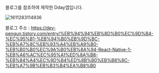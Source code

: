 블로그를 참조하여 제작한 Dday앱입니다.

![1611283114936](C:\Users\user\AppData\Roaming\Typora\typora-user-images\1611283114936.png)

블로그 주소 : https://dev-pengun.tistory.com/entry/%EB%94%94%EB%8D%B0%EC%9D%B4-%EC%95%B1-%EB%94%B0%EB%9D%BC-%EB%A7%8C%EB%93%A4%EB%A9%B0-%EB%B0%B0%EC%9A%B0%EB%8A%94-React-Native-1-%EB%A6%AC%EC%95%A1%ED%8A%B8-%EB%84%A4%EC%9D%B4%ED%8B%B0%EB%B8%8C-%EB%A7%9B%EB%B3%B4%EA%B8%B0
